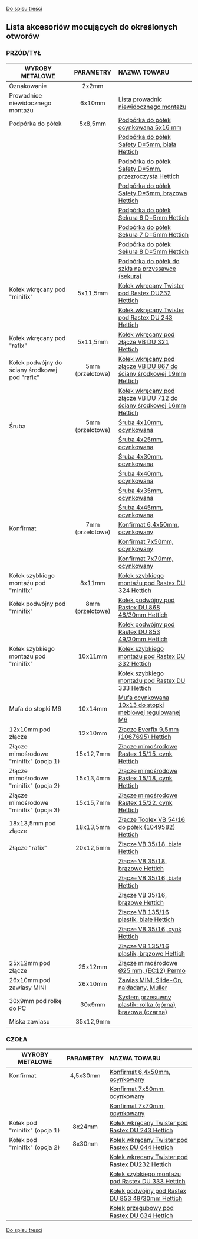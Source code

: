 [Do spisu treści](/service/doc/?cid=dsp)
## Lista akcesoriów mocujących do określonych otworów

### PRZÓD/TYŁ
WYROBY METALOWE                                     | PARAMETRY        | NAZWA TOWARU
----------------------------------------------------|:----------------:|:-------------------------------------------------------------------------------------------------------------------------------------------------------------------
Oznakowanie                                         |   2х2mm          |  &nbsp;
Prowadnice niewidocznego montażu                                           |   6х10mm        | <a href="https://viyar.ua/catalog/napravlyayushchie/?arrFilter_200_2511077484=Y&set_filter=%D0%9F%D0%BE%D0%BA%D0%B0%D0%B7%D0%B0%D1%82%D1%8C" target="_blank">Lista prowadnic niewidocznego montażu</a>
Podpórka do półek                                   |   5х8,5mm        |  <a href="https://viyar.ua/search/?q=52636" target="_blank">Podpórka do półek ocynkowana 5x16 mm</a>
                    &nbsp;                          |      &nbsp;      |  <a href="https://viyar.ua/search/?q=85354" target="_blank">Podpórka do półek Safety D=5mm, biała Hettich</a>
                    &nbsp;                          |      &nbsp;      |  <a href="https://viyar.ua/search/?q=85357" target="_blank">Podpórka do półek Safety D=5mm, przezroczysta Hettich</a>
                    &nbsp;                          |      &nbsp;      |  <a href="https://viyar.ua/search/?q=85355" target="_blank">Podpórka do półek Safety D=5mm, brązowa Hettich</a>
                    &nbsp;                          |      &nbsp;      |  <a href="https://viyar.ua/search/?q=85359" target="_blank">Podpórka do półek Sekura 6 D=5mm Hettich</a>
                    &nbsp;                          |      &nbsp;      |  <a href="https://viyar.ua/search/?q=85358" target="_blank">Podpórka do półek Sekura 7 D=5mm Hettich</a>
                    &nbsp;                          |      &nbsp;      |  <a href="https://viyar.ua/search/?q=83221" target="_blank">Podpórka do półek Sekura 8 D=5mm Hettich</a>
                    &nbsp;                          |      &nbsp;      |  <a href="https://viyar.ua/search/?q=52637" target="_blank">Podpórka do półek do szkła na przyssawce (sekura)</a>
Kołek wkręcany pod "minifix"                        |   5х11,5mm       |  <a href="https://viyar.ua/search/?q=57722" target="_blank">Kołek wkręcany Twister pod Rastex DU232 Hettich</a>
                    &nbsp;                          |      &nbsp;      |  <a href="https://viyar.ua/search/?q=83203" target="_blank">Kołek wkręcany Twister pod Rastex DU 243 Hettich</a>
Kołek wkręcany pod "rafix"                          |   5х11,5mm       |  <a href="https://viyar.ua/search/?q=61136" target="_blank">Kołek wkręcany pod złącze VB DU 321 Hettich</a>
Kołek podwójny do ściany środkowej pod "rafix"      | 5mm (przelotowe) |  <a href="https://viyar.ua/search/?q=83257" target="_blank">Kołek wkręcany pod złącze VB DU 867 do ściany środkowej 19mm Hettich</a>
                    &nbsp;                          |     &nbsp;       |  <a href="https://viyar.ua/search/?q=83989" target="_blank">Kołek wkręcany pod złącze VB DU 712 do ściany środkowej 16mm Hettich</a>
Śruba                                               | 5mm (przelotowe) |  <a href="https://viyar.ua/search/?q=88492" target="_blank">Śruba 4х10mm, ocynkowana</a>
                    &nbsp;                          |     &nbsp;       |  <a href="https://viyar.ua/search/?q=80432" target="_blank">Śruba 4х25mm, ocynkowana</a>
                    &nbsp;                          |     &nbsp;       |  <a href="https://viyar.ua/search/?q=52598" target="_blank">Śruba 4х30mm, ocynkowana</a>
                    &nbsp;                          |     &nbsp;       |  <a href="https://viyar.ua/search/?q=52600" target="_blank">Śruba 4х40mm, ocynkowana</a>
                    &nbsp;                          |     &nbsp;       |  <a href="https://viyar.ua/search/?q=52599" target="_blank">Śruba 4х35mm, ocynkowana</a>
                    &nbsp;                          |     &nbsp;       |  <a href="https://viyar.ua/search/?q=52601" target="_blank">Śruba 4х45mm, ocynkowana</a>
Konfirmat                                           | 7mm (przelotowe) |  <a href="https://viyar.ua/search/?q=60837" target="_blank">Konfirmat 6,4х50mm, ocynkowany</a>
                    &nbsp;                          |     &nbsp;       |  <a href="https://viyar.ua/search/?q=52559" target="_blank">Konfirmat 7х50mm, ocynkowany</a>
                    &nbsp;                          |     &nbsp;       |  <a href="https://viyar.ua/search/?q=52560" target="_blank">Konfirmat 7х70mm, ocynkowany</a>             
Kołek szybkiego montażu pod "minifix"               | 8х11mm           |  <a href="https://viyar.ua/search/?q=83200" target="_blank">Kołek szybkiego montażu pod Rastex DU 324 Hettich</a>
Kołek podwójny pod "minifix"                        | 8mm (przelotowe) |  <a href="https://viyar.ua/search/?q=83205" target="_blank">Kołek podwójny pod Rastex DU 868 46/30mm Hettich</a>
                    &nbsp;                          |     &nbsp;       |  <a href="https://viyar.ua/search/?q=83984" target="_blank">Kołek podwójny pod Rastex DU 853 49/30mm Hettich</a>
Kołek szybkiego montażu pod "minifix"               | 	10х11mm        |  <a href="https://viyar.ua/search/?q=83201" target="_blank">Kołek szybkiego montażu pod Rastex DU 332 Hettich</a>
                    &nbsp;                          |     &nbsp;       |  <a href="https://viyar.ua/search/?q=83202" target="_blank">Kołek szybkiego montażu pod Rastex DU 333 Hettich</a>
Mufa do stopki М6                                   |   10х14mm        |  <a href="https://viyar.ua/search/?q=11353" target="_blank">Mufa ocynkowana 10х13 do stopki meblowej regulowanej М6</a>
12х10mm pod złącze                                     |   12х10mm        |  <a href="https://viyar.ua/catalog/styazhka_everfix_1067695_hettich/" target="_blank">Złącze Everfix 9,5mm (1067695) Hettich</a>
Złącze mimośrodowe "minifix" (opcja 1)              |  15х12,7mm       |  <a href="https://viyar.ua/search/?q=59042" target="_blank">Złącze mimośrodowe Rastex 15/15, cynk Hettich</a>
Złącze mimośrodowe "minifix" (opcja 2)              |  15х13,4mm       |  <a href="https://viyar.ua/search/?q=61281" target="_blank">Złącze mimośrodowe Rastex 15/18, cynk Hettich</a>
Złącze mimośrodowe "minifix" (opcja 3)              |  15х15,7mm       |  <a href="https://viyar.ua/search/?q=83199" target="_blank">Złącze mimośrodowe Rastex 15/22, cynk Hettich</a>
18x13,5mm pod złącze                                      |   18х13,5mm        |  <a href="https://viyar.ua/catalog/styazhka_toolex_vb_54_16_dlya_polok_1049582_hettich/" target="_blank">Złącze Toolex VB 54/16 do półek (1049582) Hettich</a>
Złącze "rafix"                                      |  20х12,5mm       |  <a href="https://viyar.ua/search/?q=84628" target="_blank">Złącze VB 35/18, białe Hettich</a>
                   &nbsp;                           |     &nbsp;       |  <a href="https://viyar.ua/search/?q=82759" target="_blank">Złącze VB 35/18, brązowe Hettich</a>
                   &nbsp;                           |     &nbsp;       |  <a href="https://viyar.ua/search/?q=57576" target="_blank">Złącze VB 35/16, białe Hettich</a>
                   &nbsp;                           |     &nbsp;       |  <a href="https://viyar.ua/search/?q=57575" target="_blank">Złącze VB 35/16, brązowe Hettich</a>
                   &nbsp;                           |     &nbsp;       |  <a href="https://viyar.ua/search/?q=82373" target="_blank">Złącze VB 135/16 plastik, białe Hettich</a>
                   &nbsp;                           |     &nbsp;       |  <a href="https://viyar.ua/search/?q=81618" target="_blank">Złącze VB 35/16, cynk Hettich</a>
                   &nbsp;                           |    &nbsp;        |  <a href="https://viyar.ua/search/?q=83207" target="_blank">Złącze VB 135/16 plastik, brązowe Hettich</a>
25x12mm pod złącze                                      |   25х12mm        |  <a href="https://viyar.ua/catalog/ekstsentrikovaya_styazhka_25_mm_ec12_permo/" target="_blank">Złącze mimośrodowe Ø25 mm, (EC12) Permo</a>
26x10mm pod zawiasy MINI                                    |   26х10mm        |  <a href="https://viyar.ua/catalog/petlya_mini_slide_on_nakladnaya_muller/" target="_blank">Zawias MINI, Slide-On, nakładany, Muller</a>
30x9mm pod rolkę do РС                                      |    30х9mm        |  <a href="https://viyar.ua/catalog/razdvizhnaya_sistema_plastik_rolik_verkhniy_korichnevyy_chernyy/" target="_blank">System przesuwny plastik: rolka (górna) brązowa (czarna)</a>
Miska zawiasu                                       | 35х12,9mm        |  &nbsp;

### CZOŁA<a href="" target="_blank"></a>
WYROBY METALOWE                                     | PARAMETRY        | NAZWA TOWARU
----------------------------------------------------|:----------------:|:-------------------------------------------------------------------------------------------------------------------------------------------------------------------
Konfirmat                                           |   4,5х30mm       | <a href="https://viyar.ua/search/?q=60837" target="_blank">Konfirmat 6,4х50mm, ocynkowany</a>
                 &nbsp;                             |   &nbsp;         | <a href="https://viyar.ua/search/?q=52559" target="_blank">Konfirmat 7х50mm, ocynkowany</a>
                 &nbsp;                             |   &nbsp;         | <a href="https://viyar.ua/search/?q=52560" target="_blank">Konfirmat 7х70mm, ocynkowany</a>             
Kołek pod "minifix" (opcja 1)                       |   8х24mm         | <a href="https://viyar.ua/search/?q=83203" target="_blank">Kołek wkręcany Twister pod Rastex DU 243 Hettich</a>
Kołek pod "minifix" (opcja 2)                       |   8х30mm         | <a href="https://viyar.ua/search/?q=83204" target="_blank">Kołek wkręcany Twister pod Rastex DU 644 Hettich</a>
                 &nbsp;                             |   &nbsp;         | <a href="https://viyar.ua/search/?q=57722" target="_blank">Kołek wkręcany Twister pod Rastex DU232 Hettich</a>
                 &nbsp;                             |   &nbsp;         | <a href="https://viyar.ua/search/?q=83202" target="_blank">Kołek szybkiego montażu pod Rastex DU 333 Hettich</a>
                 &nbsp;                             |   &nbsp;         | <a href="https://viyar.ua/search/?q=83984" target="_blank">Kołek podwójny pod Rastex DU 853 49/30mm Hettich</a>
                 &nbsp;                             |   &nbsp;         | <a href="https://viyar.ua/search/?q=85286" target="_blank">Kołek przegubowy pod Rastex DU 634 Hettich</a>

[Do spisu treści](/service/doc/?cid=dsp)